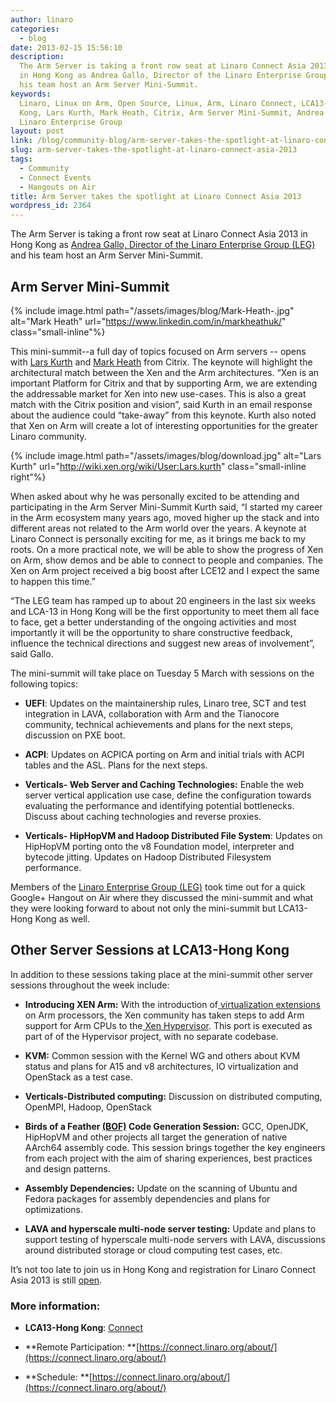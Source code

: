 ```yaml
---
author: linaro
categories:
  - blog
date: 2013-02-15 15:56:10
description:
  The Arm Server is taking a front row seat at Linaro Connect Asia 2013
  in Hong Kong as Andrea Gallo, Director of the Linaro Enterprise Group (LEG) and
  his team host an Arm Server Mini-Summit.
keywords:
  Linaro, Linux on Arm, Open Source, Linux, Arm, Linaro Connect, LCA13-Hong
  Kong, Lars Kurth, Mark Heath, Citrix, Arm Server Mini-Summit, Andrea Gallo, LEG,
  Linaro Enterprise Group
layout: post
link: /blog/community-blog/arm-server-takes-the-spotlight-at-linaro-connect-asia-2013/
slug: arm-server-takes-the-spotlight-at-linaro-connect-asia-2013
tags:
  - Community
  - Connect Events
  - Hangouts on Air
title: Arm Server takes the spotlight at Linaro Connect Asia 2013
wordpress_id: 2364
---
```


The Arm Server is taking a front row seat at Linaro Connect Asia 2013 in Hong Kong as [Andrea Gallo, Director of the Linaro Enterprise Group (LEG)](/about/) and his team host an Arm Server Mini-Summit.

## **Arm Server Mini-Summit**

{% include image.html path="/assets/images/blog/Mark-Heath-.jpg" alt="Mark Heath" url="https://www.linkedin.com/in/markheathuk/" class="small-inline"%}

This mini-summit--a full day of topics focused on Arm servers -- opens with [Lars Kurth](http://wiki.xen.org/wiki/User:Lars.kurth) and [Mark Heath](http://www.linkedin.com/pub/mark-heath/1/a84/9b8) from Citrix. The keynote will highlight the architectural match between the Xen and the Arm architectures. “Xen is an important Platform for Citrix and that by supporting Arm, we are extending the addressable market for Xen into new use-cases. This is also a great match with the Citrix position and vision”, said Kurth in an email response about the audience could “take-away” from this keynote. Kurth also noted that Xen on Arm will create a lot of interesting opportunities for the greater Linaro community.

{% include image.html path="/assets/images/blog/download.jpg" alt="Lars Kurth" url="http://wiki.xen.org/wiki/User:Lars.kurth" class="small-inline right"%}

When asked about why he was personally excited to be attending and participating in the Arm Server Mini-Summit Kurth said, “I started my career in the Arm ecosystem many years ago, moved higher up the stack and into different areas not related to the Arm world over the years. A keynote at Linaro Connect is personally exciting for me, as it brings me back to my roots. On a more practical note, we will be able to show the progress of Xen on Arm, show demos and be able to connect to people and companies. The Xen on Arm project received a big boost after LCE12 and I expect the same to happen this time.”

“The LEG team has ramped up to about 20 engineers in the last six weeks and LCA-13 in Hong Kong will be the first opportunity to meet them all face to face, get a better understanding of the ongoing activities and most importantly it will be the opportunity to share constructive feedback, influence the technical directions and suggest new areas of involvement”, said Gallo.

The mini-summit will take place on Tuesday 5 March with sessions on the following topics:

- **UEFI**: Updates on the maintainership rules, Linaro tree, SCT and test integration in LAVA, collaboration with Arm and the Tianocore community, technical achievements and plans for the next steps, discussion on PXE boot.

- **ACPI**: Updates on ACPICA porting on Arm and initial trials with ACPI tables and the ASL. Plans for the next steps.

- **Verticals- Web Server and Caching Technologies:** Enable the web server vertical application use case, define the configuration towards evaluating the performance and identifying potential bottlenecks. Discuss about caching technologies and reverse proxies.

- **Verticals- HipHopVM and Hadoop Distributed File System**: Updates on HipHopVM porting onto the v8 Foundation model, interpreter and bytecode jitting. Updates on Hadoop Distributed Filesystem performance.

Members of the [Linaro Enterprise Group (LEG)](/engineering/datacenter-and-cloud/) took time out for a quick Google+ Hangout on Air where they discussed the mini-summit and what they were looking forward to about not only the mini-summit but LCA13-Hong Kong as well.

## **Other Server Sessions at LCA13-Hong Kong**

In addition to these sessions taking place at the mini-summit other server sessions throughout the week include:

- **Introducing XEN Arm:** With the introduction of[ virtualization extensions](https://community.arm.com/developer/ip-products/processors/b/processors-ip-blog/posts/virtualization-on-arm-with-xen) on Arm processors, the Xen community has taken steps to add Arm support for Arm CPUs to the[ Xen Hypervisor](http://www.xen.org/products/xenhyp.html). This port is executed as part of of the Hypervisor project, with no separate codebase.

- **KVM:** Common session with the Kernel WG and others about KVM status and plans for A15 and v8 architectures, IO virtualization and OpenStack as a test case.

- **Verticals-Distributed computing:** Discussion on distributed computing, OpenMPI, Hadoop, OpenStack

- **Birds of a Feather [(BOF)](<http://en.wikipedia.org/wiki/Birds_of_a_feather_(computing)>) Code Generation Session:** GCC, OpenJDK, HipHopVM and other projects all target the generation of native AArch64 assembly code. This session brings together the key engineers from each project with the aim of sharing experiences, best practices and design patterns.

- **Assembly Dependencies:** Update on the scanning of Ubuntu and Fedora packages for assembly dependencies and plans for optimizations.

- **LAVA and hyperscale multi-node server testing:** Update and plans to support testing of hyperscale multi-node servers with LAVA, discussions around distributed storage or cloud computing test cases, etc.

It’s not too late to join us in Hong Kong and registration for Linaro Connect Asia 2013 is still [open](http://linaro.eventbrite.co.uk/).

### More information:

- **LCA13-Hong Kong**: [Connect](https://connect.linaro.org)

- **Remote Participation: **[https://connect.linaro.org/about/](https://connect.linaro.org/about/)

- **Schedule: **[https://connect.linaro.org/about/](https://connect.linaro.org/about/)
